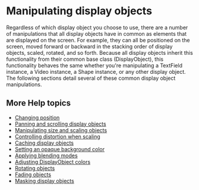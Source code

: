 # Manipulating display objects

Regardless of which display object you choose to use, there are a number of
manipulations that all display objects have in common as elements that are
displayed on the screen. For example, they can all be positioned on the screen,
moved forward or backward in the stacking order of display objects, scaled,
rotated, and so forth. Because all display objects inherit this functionality
from their common base class (DisplayObject), this functionality behaves the
same whether you're manipulating a TextField instance, a Video instance, a Shape
instance, or any other display object. The following sections detail several of
these common display object manipulations.

## More Help topics

- [Changing position](./changing-position.md)
- [Panning and scrolling display objects](./panning-and-scrolling-display-objects.md)
- [Manipulating size and scaling objects](./manipulating-size-and-scaling-objects.md)
- [Controlling distortion when scaling](./controlling-distortion-when-scaling.md)
- [Caching display objects](./caching-display-objects.md)
- [Setting an opaque background color](./setting-an-opaque-background-color.md)
- [Applying blending modes](./applying-blending-modes.md)
- [Adjusting DisplayObject colors](./adjusting-display-object-colors.md)
- [Rotating objects](./rotating-objects.md)
- [Fading objects](./fading-objects.md)
- [Masking display objects](./masking-display-objects.md)
